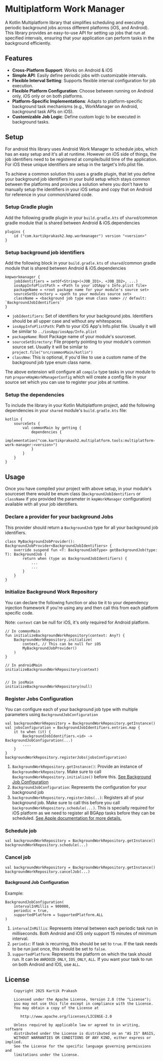 # Multiplatform Work Manager

A Kotlin Multiplatform library that simplifies scheduling and executing periodic background jobs across different platforms (iOS, and Android). This library provides an easy-to-use API for setting up jobs that run at specified intervals, ensuring that your application can perform tasks in the background efficiently.

## Features

- **Cross-Platform Support**: Works on Android & iOS
- **Simple API**: Easily define periodic jobs with customizable intervals.
- **Flexible Interval Setting**: Supports flexible interval configuration for job execution.
- **Flexible Platform Configuration**: Choose between running on Android only, iOS only or on both platforms.
- **Platform-Specific Implementations**: Adapts to platform-specific background task mechanisms (e.g., WorkManager on Android, background task APIs on iOS).
- **Customizable Job Logic**: Define custom logic to be executed in background tasks.

## Setup

For android this library uses Android Work Manager to schedule jobs, which has an easy setup and it's all at runtime. However on iOS side of things, the job identifiers need to be registered at compile/build time of the application. For iOS these unique identifiers are setup in the target's Info.plist file.

To achieve a common solution this uses a gradle plugin, that let you define your background job identifiers in your build setup which stays common between the platforms and provides a solution where you don't have to manually setup the identifiers in your iOS setup and copy that on Android for reference in your common/shared code.

### Setup Gradle plugin

Add the following gradle plugin in your `build.gradle.kts` of `shared`/common gradle module that is shared between Android & iOS.dependencies

```
plugins {
    id ("com.kartikprakash2.kmp.workmanager") version "<version>"
}
```

### Setup background job identifiers

Add the following block in your `build.gradle.kts` of `shared`/common gradle module that is shared between Android & iOS.dependencies

```
kmpworkmanager {
    jobIdentifiers = setOf<String>(<JOB_ID1>, <JOB_ID2>, ...)
    iosAppInfoPlistPath = <Path to your iOSApp's Info.plist file>
    packageName = <root package name for your module's source set>
    sourceSetDirectory = <path to your modules source set>
    className = <background job type enum class name> // default: `BackgroundJobIdentifiers`
}

```

* `jobIdentifiers`: Set of identifiers for your background jobs. Identifiers should be all upper case and without any whitespaces.
* `iosAppInfoPlistPath`: Path to your iOS App's Info.plist file. Usually it will be similar to `../iosApp/iosApp/Info.plist`
* `packageName`: Root Package name of your module's sourceset.
* `sourceSetDirectory`: File property pointing to your module's common source set. Usually it will be similar to `project.file("src/commonMain/kotlin")`
* `classNme`: This is optional, if you'd like to use a custom name of the background job type enum class name.

The above extension will configure all `compile` type tasks in your module to run `prepareKmpWorkManagerConfig` which will create a config file in your source set which you can use to register your jobs at runtime.

### Setup the dependencies

To include the library in your Kotlin Multiplatform project, add the following dependencies in your `shared` module's `build.gradle.kts` file:

```
kotlin {
    sourceSets {
        val commonMain by getting {
            dependencies {
                implementation("com.kartikprakash2.multiplatform.tools:multiplatform-work-manager:<version>")
            }
        }
    }
}
```

## Usage

Once you have compiled your project with above setup, in your module's sourceset there would be enum class (`BackgroundJobIdentifiers` or `className` if you provided the parameter in `kmpWorkManager` configuration) available with all your job identifiers.

### Declare a provider for your background Jobs

This provider should return a `BackgroundJob` type for all your background job identifiers.

```
class MyBackgroundJobProvider(): BackgroundJobProvider<BackgroundJobIdentifiers> {
    override suspend fun <T: BackgroundJobType> getBackgroundJob(type: T): BackgroundJob {
        return when (type as BackgroundJobIdentifiers) {
            ...
            ...
        }
    }
}
```

### Initialize Background Work Repository

You can declare the following function or also tie it to your dependency injection framework if you're using any and then call this from each platform specific code.

Note: `context` can be null for iOS, it's only required for Android platform.

```
// In commonMain
fun initializeBackgroundWorkRepository(context: Any?) {
    BackgroundWorkRepository.initialize(
        context, // This can be null for iOS
        MyBackgroundJobProvider()
    )
}

// In androidMain
initializeBackgroundWorkRepository(context)


// In iosMain
initializeBackgroundWorkRepository(null)
```

### Register Jobs Configuration

You can configure each of your background job type with multiple parameters using `BackgroundJobConfiguration`

```
val backgroundWorkRepository = BackgroundWorkRepository.getInstance()
val jobsConfiguration = BackgroundJobIdentifiers.entries.map {
    it to when (it) {
        BackgroundJobIdentifiers.<id> -> BackgroundJobConfiguration(...)
        ....
    }
}
backgroundWorkRepository.registerJobs(jobsConfiguration)
```

1. `BackgroundWorkRepository.getInstance()`: Provide an instance of `BackgroundWorkRepository`. Make sure to call `BackgroundWorkRepository.initialize()` before this. [See Background Job Configuration](#backgrouind-job-configuration)
2. `BackgroundJobConfiguration`: Represents the configuration for your background job
3. `backgroundWorkRepository.registerJobs(..)`: Registers all of your background job. Make sure to call this before you call `backgroundWorkRepository.schedule(...)`. This is specially required for iOS platform as we need to register all BGApp tasks before they can be scheduled. [See Apple documentation for more details.](https://developer.apple.com/documentation/backgroundtasks/bgtaskscheduler/register(fortaskwithidentifier:using:launchhandler:))

### Schedule job

```
val backgroundWorkRepository = BackgroundWorkRepository.getInstance()
backgroundWorkRepository.schedule(...)
```

### Cancel job

```
val backgroundWorkRepository = BackgroundWorkRepository.getInstance()
backgroundWorkRepository.cancelJob(...)
```

#### Background Job Configuration

Example:

```
BackgroundJobConfiguration(
    intervalInMillis = 900000,
    periodic = true,
    supportedPlatform = SupportedPlatform.ALL
)
```

1. `intervalInMillis`: Represents interval between each periodic task run in milliseconds. Both Android and iOS only support 15 minutes of minimum interval.
2. `periodic`: If task is recurring, this should be set to `true`. If the task needs to be run just once, this should be set to `false`.
3. `supportedPlatform`: Represents the platform on which the task should run. It can be `ANRDOID_ONLY`, `IOS_ONLY`, `ALL`. If you want your task to run on both Android and IOS, use `ALL`.

## License

        Copyright 2025 Kartik Prakash

        Licensed under the Apache License, Version 2.0 (the "License");
        you may not use this file except in compliance with the License.
        You may obtain a copy of the License at

           http://www.apache.org/licenses/LICENSE-2.0

        Unless required by applicable law or agreed to in writing, software
        distributed under the License is distributed on an "AS IS" BASIS,
        WITHOUT WARRANTIES OR CONDITIONS OF ANY KIND, either express or implied.
        See the License for the specific language governing permissions and
        limitations under the License.
#